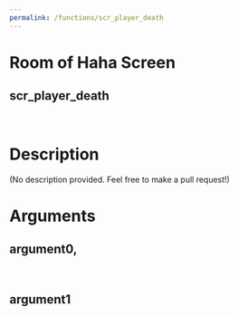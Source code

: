 ```yaml
---
permalink: /functions/scr_player_death
---
```

# Room of Haha Screen  
## scr_player_death  
&nbsp;  
# Description  
(No description provided. Feel free to make a pull request!) 
&nbsp;  
# Arguments
## argument0, 

&nbsp;  
## argument1

&nbsp;  


